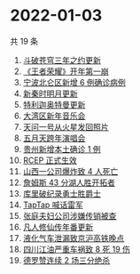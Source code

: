 # 2022-01-03

共 19 条

<!-- BEGIN ZHIHUSEARCH -->
<!-- 最后更新时间 Mon Jan 03 2022 04:12:36 GMT+0800 (China Standard Time) -->
1. [斗破苍穹三年之约更新](https://www.zhihu.com/search?q=斗破苍穹三年之约)
1. [《王者荣耀》开年第一崩](https://www.zhihu.com/search?q=王者荣耀)
1. [宁波北仑区新增 6 例确诊病例](https://www.zhihu.com/search?q=宁波疫情)
1. [新秦时明月更新](https://www.zhihu.com/search?q=新秦时明月)
1. [特利迦奥特曼更新](https://www.zhihu.com/search?q=特利迦奥特曼)
1. [大湾区新年音乐会](https://www.zhihu.com/search?q=大湾区音乐会)
1. [天问一号从火星发回照片](https://www.zhihu.com/search?q=天问一号)
1. [五月天跨年演唱会](https://www.zhihu.com/search?q=五月天)
1. [贵州新增本土确诊 1 例](https://www.zhihu.com/search?q=贵州疫情)
1. [RCEP 正式生效](https://www.zhihu.com/search?q=RCEP)
1. [山西一公司爆炸致 4 人死亡](https://www.zhihu.com/search?q=山西爆炸)
1. [詹姆斯 43 分湖人胜开拓者](https://www.zhihu.com/search?q=湖人)
1. [库里破纪录勇士胜爵士](https://www.zhihu.com/search?q=勇士)
1. [TapTap 喊话雷军](https://www.zhihu.com/search?q=taptap)
1. [张庭夫妇公司涉嫌传销被查](https://www.zhihu.com/search?q=张庭夫妇)
1. [凡人修仙传年番更新](https://www.zhihu.com/search?q=凡人修仙传)
1. [液化气车泄漏致京沪高铁晚点](https://www.zhihu.com/search?q=京沪高铁晚点)
1. [四川江油严重车祸致 8 死 19 伤](https://www.zhihu.com/search?q=四川江油车祸)
1. [德罗赞连续 2 场三分绝杀](https://www.zhihu.com/search?q=德罗赞)
<!-- END ZHIHUSEARCH -->
